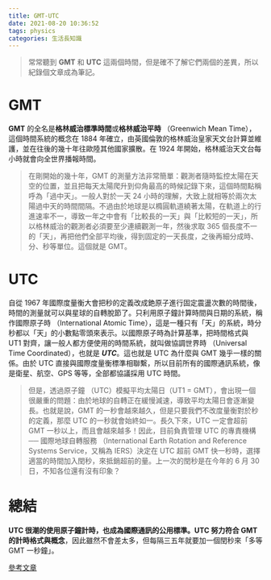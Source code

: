 ```yaml
---
title: GMT-UTC
date: 2021-08-20 10:36:52
tags: physics
categories: 生活長知識
---
```


> 常常聽到 **GMT** 和 **UTC** 這兩個時間，但是確不了解它們兩個的差異，所以紀錄個文章成為筆記。

<!--more-->

# GMT

**GMT** 的全名是**格林威治標準時間**或**格林威治平時** （Greenwich Mean Time），這個時間系統的概念在 1884 年確立，由英國倫敦的格林威治皇家天文台計算並維護，並在往後的幾十年往歐陸其他國家擴散。在 1924 年開始，格林威治天文台每小時就會向全世界播報時間。

> 在剛開始的幾十年，GMT 的測量方法非常簡單：觀測者隨時監控太陽在天空的位置，並且把每天太陽爬升到仰角最高的時候記錄下來，這個時間點稱呼為「過中天」。一般人對於一天 24 小時的理解，大致上就相等於兩次太陽過中天的時間間隔。不過由於地球是以橢圓軌道繞著太陽，在軌道上的行進速率不一，導致一年之中會有「比較長的一天」與「比較短的一天」，所以格林威治的觀測者必須要至少連續觀測一年，然後求取 365 個長度不一的「天」，再把他們全部平均後，得到固定的一天長度，之後再細分成時、分、秒等單位。這個就是 GMT。

# UTC

自從 1967 年國際度量衡大會把秒的定義改成銫原子進行固定震盪次數的時間後，時間的測量就可以與星球的自轉脫節了。只利用原子鐘計算時間與日期的系統，稱作國際原子時 （International Atomic Time），這是一種只有「天」的系統，時分秒都以「天」的小數點零頭來表示。以國際原子時為計算基準，把時間格式與 UT1 對齊，讓一般人都方便使用的時間系統，就叫做協調世界時 （Universal Time Coordinated），也就是 **_UTC_**。這也就是 UTC 為什麼與 GMT 幾乎一樣的關係。由於 UTC 直接與國際度量衡標準相聯繫，所以目前所有的國際通訊系統，像是衛星、航空、GPS 等等，全部都協議採用 UTC 時間。

> 但是，透過原子鐘 （UTC）模擬平均太陽日（UT1 = GMT），會出現一個很嚴重的問題：由於地球的自轉正在緩慢減速，導致平均太陽日會逐漸變長。也就是說，GMT 的一秒會越來越久，但是只要我們不改度量衡對於秒的定義，那麼 UTC 的一秒就會始終如一。長久下來，UTC 一定會超前 GMT 一秒以上，而且會越來越多！因此，目前負責管理 UTC 的專責機構 ── 國際地球自轉服務 （International Earth Rotation and Reference Systems Service，又稱為 IERS）決定在 UTC 超前 GMT 快一秒時，選擇適當的時間加入閏秒，來抵銷超前的量。上一次的閏秒是在今年的 6 月 30 日，不知各位還有沒有印象？

# 總結

**UTC 很潮的使用原子鐘計時，也成為國際通訊的公用標準。UTC 努力符合 GMT 的計時格式與概念**，因此雖然不會差太多，但每隔三五年就要加一個閏秒來「多等 GMT 一秒鐘」。

[參考文章](https://pansci.asia/archives/84978)
